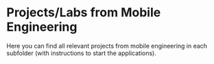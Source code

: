 # Projects/Labs from Mobile Engineering

Here you can find all relevant projects from mobile engineering in each subfolder (with instructions to start the applications).
